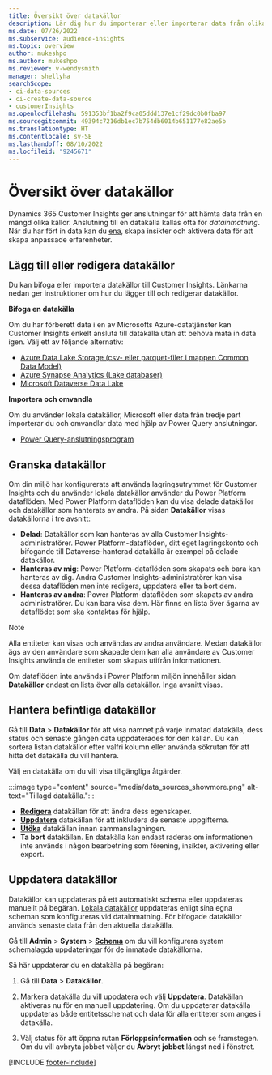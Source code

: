 ```yaml
---
title: Översikt över datakällor
description: Lär dig hur du importerar eller importerar data från olika källor.
ms.date: 07/26/2022
ms.subservice: audience-insights
ms.topic: overview
author: mukeshpo
ms.author: mukeshpo
ms.reviewer: v-wendysmith
manager: shellyha
searchScope:
- ci-data-sources
- ci-create-data-source
- customerInsights
ms.openlocfilehash: 591353bf1ba2f9ca05ddd137e1cf29dc0b0fba97
ms.sourcegitcommit: 49394c7216db1ec7b754db6014b651177e82ae5b
ms.translationtype: HT
ms.contentlocale: sv-SE
ms.lasthandoff: 08/10/2022
ms.locfileid: "9245671"
---
```

# <a name="data-sources-overview"></a>Översikt över datakällor

Dynamics 365 Customer Insights ger anslutningar för att hämta data från en mängd olika källor. Anslutning till en datakälla kallas ofta för *datainmatning*. När du har fört in data kan du [ena](data-unification.md), skapa insikter och aktivera data för att skapa anpassade erfarenheter.

## <a name="add-or-edit-data-sources"></a>Lägg till eller redigera datakällor

Du kan bifoga eller importera datakällor till Customer Insights. Länkarna nedan ger instruktioner om hur du lägger till och redigerar datakällor.

**Bifoga en datakälla**

Om du har förberett data i en av Microsofts Azure-datatjänster kan Customer Insights enkelt ansluta till datakälla utan att behöva mata in data igen. Välj ett av följande alternativ:
- [Azure Data Lake Storage (csv- eller parquet-filer i mappen Common Data Model)](connect-common-data-model.md)
- [Azure Synapse Analytics (Lake databaser)](connect-synapse.md)
- [Microsoft Dataverse Data Lake](connect-dataverse-managed-lake.md)

**Importera och omvandla**

Om du använder lokala datakällor, Microsoft eller data från tredje part importerar du och omvandlar data med hjälp av Power Query anslutningar.
- [Power Query-anslutningsprogram](connect-power-query.md)

## <a name="review-data-sources"></a>Granska datakällor

Om din miljö har konfigurerats att använda lagringsutrymmet för Customer Insights och du använder lokala datakällor använder du Power Platform dataflöden. Med Power Platform dataflöden kan du visa delade datakällor och datakällor som hanterats av andra. På sidan **Datakällor** visas datakällorna i tre avsnitt:
- **Delad**: Datakällor som kan hanteras av alla Customer Insights-administratörer. Power Platform-dataflöden, ditt eget lagringskonto och bifogande till Dataverse-hanterad datakälla är exempel på delade datakällor.
- **Hanteras av mig**: Power Platform-dataflöden som skapats och bara kan hanteras av dig. Andra Customer Insights-administratörer kan visa dessa dataflöden men inte redigera, uppdatera eller ta bort dem.
- **Hanteras av andra**: Power Platform-dataflöden som skapats av andra administratörer. Du kan bara visa dem. Här finns en lista över ägarna av dataflödet som ska kontaktas för hjälp.
> [!NOTE]
> Alla entiteter kan visas och användas av andra användare. Medan datakällor ägs av den användare som skapade dem kan alla användare av Customer Insights använda de entiteter som skapas utifrån informationen.

Om dataflöden inte används i Power Platform miljön innehåller sidan **Datakällor** endast en lista över alla datakällor. Inga avsnitt visas.

## <a name="manage-existing-data-sources"></a>Hantera befintliga datakällor

Gå till **Data** > **Datakällor** för att visa namnet på varje inmatad datakälla, dess status och senaste gången data uppdaterades för den källan. Du kan sortera listan datakällor efter valfri kolumn eller använda sökrutan för att hitta det datakälla du vill hantera.

Välj en datakälla om du vill visa tillgängliga åtgärder.

:::image type="content" source="media/data_sources_showmore.png" alt-text="Tillagd datakälla.":::

- [**Redigera**](#add-or-edit-data-sources) datakällan för att ändra dess egenskaper.
- [**Uppdatera**](#refresh-data-sources) datakällan för att inkludera de senaste uppgifterna.
- [**Utöka**](data-sources-enrichment.md) datakällan innan sammanslagningen.
- **Ta bort** datakällan. En datakälla kan endast raderas om informationen inte används i någon bearbetning som förening, insikter, aktivering eller export.

## <a name="refresh-data-sources"></a>Uppdatera datakällor

Datakällor kan uppdateras på ett automatiskt schema eller uppdateras manuellt på begäran. [Lokala datakällor](connect-power-query.md#add-data-from-on-premises-data-sources) uppdateras enligt sina egna scheman som konfigureras vid datainmatning. För bifogade datakällor används senaste data från den aktuella datakälla.

Gå till **Admin** > **System** > [**Schema**](schedule-refresh.md) om du vill konfigurera system schemalagda uppdateringar för de inmatade datakällorna.

Så här uppdaterar du en datakälla på begäran:

1. Gå till **Data** > **Datakällor**.

1. Markera datakälla du vill uppdatera och välj **Uppdatera**. Datakällan aktiveras nu för en manuell uppdatering. Om du uppdaterar datakälla uppdateras både entitetsschemat och data för alla entiteter som anges i datakälla.

1. Välj status för att öppna rutan **Förloppsinformation** och se framstegen. Om du vill avbryta jobbet väljer du **Avbryt jobbet** längst ned i fönstret.

[!INCLUDE [footer-include](includes/footer-banner.md)]
